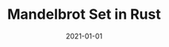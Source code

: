 ---
title: Mandelbrot Set in Rust
eventType: project
date: 2021-01-01
repository: https://github.com/rosslh/rust-mandelbrot-set/
website: https://rust-mandelbrot.netlify.app/
thumbnail: mandelbrot-thumb
excerpt: An interactive application that lets you explore the Mandelbrot set fractal. Built with Rust, compiled to WebAssembly, running on Web Workers.
tags: [rust, webassembly, typescript]
---